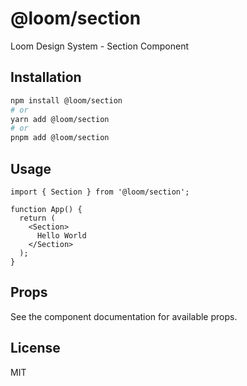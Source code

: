 # @loom/section

Loom Design System - Section Component

## Installation

```bash
npm install @loom/section
# or
yarn add @loom/section
# or
pnpm add @loom/section
```

## Usage

```tsx
import { Section } from '@loom/section';

function App() {
  return (
    <Section>
      Hello World
    </Section>
  );
}
```

## Props

See the component documentation for available props.

## License

MIT

